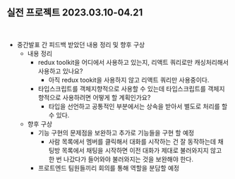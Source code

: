 ## 실전 프로젝트 2023.03.10-04.21

<br />

- 중간발표 간 피드백 받았던 내용 정리 및 향후 구상
  - 내용 정리
    - redux toolkit을 어디에서 사용하고 있는지, 리액트 쿼리로만 캐싱처리해서 사용하고 있나요?
      - 아직 redux tookit을 사용하지 않고 리액트 쿼리만 사용중이다.
    - 타입스크립트를 객체지향적으로 사용할 수 있는데 타입스크립트를 객체지향적으로 사용하려면 어떻게 할 계획인가요?
      - 타입을 선언하고 공통적인 부분에서는 상속을 받아서 별도로 처리를 할 수 있다.
  - 향후 구상
    - 기능 구현의 문제점을 보완하고 추가로 기능들을 구현 할 예정
      - 사람 목록에서 멤버를 클릭해서 대화를 시작하는 건 잘 동작하는데 채팅방 목록에서 채팅을 시작하면 이전 대화가 제대로 불러와지지 않고 한 번 나갔다가 들어와야 불러와지는 것을 보완해야 한다.
    - 프로트엔드 팀원들끼리 회의를 통해 역할을 분담할 예정
